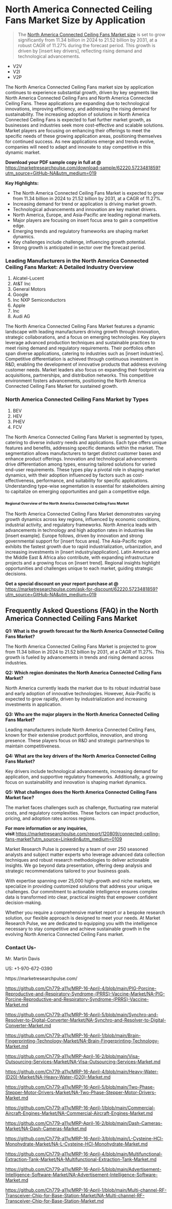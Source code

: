<h1>North America Connected Ceiling Fans Market&nbsp;Size by Application</h1><blockquote><p>The <a href="https://marketresearchpulse.com/download-sample/62220.5723481859?utm_source=GitHub-NA&amp;utm_medium=019">North America Connected Ceiling Fans Market size</a> is set to grow significantly from 11.34 billion in 2024 to 21.52 billion by 2031, at a robust CAGR of 11.27% during the forecast period. This growth is driven by [insert key drivers], reflecting rising demand and technological advancements.</p></blockquote><ul><li>V2V<li> V2I<li> V2P</li></ul><p>The North America Connected Ceiling Fans market size by application continues to experience substantial growth, driven by key segments like North America Connected Ceiling Fans and North America Connected Ceiling Fans. These applications are expanding due to technological innovations, improving efficiency, and addressing the rising demand for sustainability. The increasing adoption of solutions in North America Connected Ceiling Fans is expected to fuel further market growth, as businesses and industries seek more cost-effective and scalable solutions. Market players are focusing on enhancing their offerings to meet the specific needs of these growing application areas, positioning themselves for continued success. As new applications emerge and trends evolve, companies will need to adapt and innovate to stay competitive in this dynamic market.</p><p><strong>Download your PDF sample copy in full at @ </strong><a href="https://marketresearchpulse.com/download-sample/62220.5723481859?utm_source=GitHub-NA&amp;utm_medium=019">https://marketresearchpulse.com/download-sample/62220.5723481859?utm_source=GitHub-NA&amp;utm_medium=019</a></p><p><strong>Key Highlights: </strong></p><ul><li>The North America Connected Ceiling Fans Market is expected to grow from 11.34 billion in 2024 to 21.52 billion by 2031, at a CAGR of 11.27%.</li><li>Increasing demand for trend or application is driving market growth.</li><li>Technological advancements and innovation are key market drivers.</li><li>North America, Europe, and Asia-Pacific are leading regional markets.</li><li>Major players are focusing on insert focus area to gain a competitive edge.</li><li>Emerging trends and regulatory frameworks are shaping market dynamics.</li><li>Key challenges include challenge, influencing growth potential.</li><li>Strong growth is anticipated in sector over the forecast period.</li></ul><h3>Leading Manufacturers in the North America Connected Ceiling Fans Market: A Detailed Industry Overview</h3><ol><li>Alcatel-Lucent</li><li>At&T Inc</li><li>General Motors</li><li>Google</li><li>Inc NXP Semiconductors</li><li>Apple</li><li>Inc</li><li>Audi AG</li></ol><div class="flex max-w-full flex-col flex-grow"><div class="min-h-8 text-message flex w-full flex-col items-end gap-2 whitespace-normal break-words [.text-message+&amp;]:mt-5" dir="auto" data-message-author-role="assistant" data-message-id="fd8432e4-4910-450d-b182-61b7bfb0a01f" data-message-model-slug="gpt-4o"><div class="flex w-full flex-col gap-1 empty:hidden first:pt-[3px]"><div class="markdown prose w-full break-words dark:prose-invert light"><p>The North America Connected Ceiling Fans Market features a dynamic landscape with leading manufacturers driving growth through innovation, strategic collaborations, and a focus on emerging technologies. Key players leverage advanced production techniques and sustainable practices to meet rising demand and regulatory requirements. Their portfolios often span diverse applications, catering to industries such as [insert industries]. Competitive differentiation is achieved through continuous investment in R&amp;D, enabling the development of innovative products that address evolving customer needs. Market leaders also focus on expanding their footprint via acquisitions, partnerships, and distribution networks. This competitive environment fosters advancements, positioning the North America Connected Ceiling Fans Market for sustained growth.</p></div></div></div></div><h3>North America Connected Ceiling Fans Market by Types</h3><ol><li>BEV<li> HEV<li> PHEV<li> FCV</li></ol><div class="flex max-w-full flex-col flex-grow"><div class="min-h-8 text-message flex w-full flex-col items-end gap-2 whitespace-normal break-words [.text-message+&amp;]:mt-5" dir="auto" data-message-author-role="assistant" data-message-id="084470be-0bb7-4664-bddf-5156b4f41249" data-message-model-slug="gpt-4o-mini"><div class="flex w-full flex-col gap-1 empty:hidden first:pt-[3px]"><div class="markdown prose w-full break-words dark:prose-invert light"><p>The North America Connected Ceiling Fans Market is segmented by types, catering to diverse industry needs and applications. Each type offers unique features and benefits, addressing specific demands within the market. The segmentation allows manufacturers to target distinct customer bases and enhance product offerings. Innovation and technological advancements drive differentiation among types, ensuring tailored solutions for varied end-user requirements. These types play a pivotal role in shaping market dynamics, with their adoption influenced by factors such as cost-effectiveness, performance, and suitability for specific applications. Understanding type-wise segmentation is essential for stakeholders aiming to capitalize on emerging opportunities and gain a competitive edge.</p></div></div></div></div><h3><span style="font-size: 11px;">Regional Overview of the North America Connected Ceiling Fans Market</span></h3><div class="flex max-w-full flex-col flex-grow"><div class="min-h-8 text-message flex w-full flex-col items-end gap-2 whitespace-normal break-words [.text-message+&amp;]:mt-5" dir="auto" data-message-author-role="assistant" data-message-id="e9038762-ce64-4e30-91c9-9bd413514231" data-message-model-slug="gpt-4o-mini"><div class="flex w-full flex-col gap-1 empty:hidden first:pt-[3px]"><div class="markdown prose w-full break-words dark:prose-invert light"><p>The North America Connected Ceiling Fans Market demonstrates varying growth dynamics across key regions, influenced by economic conditions, industrial activity, and regulatory frameworks. North America leads with advancements in technology and high adoption rates in industries like [insert example]. Europe follows, driven by innovation and strong governmental support for [insert focus area]. The Asia-Pacific region exhibits the fastest growth due to rapid industrialization, urbanization, and increasing investments in [insert industry/application]. Latin America and the Middle East &amp; Africa also contribute, with expanding infrastructure projects and a growing focus on [insert trend]. Regional insights highlight opportunities and challenges unique to each market, guiding strategic decisions.</p></div></div></div></div><p><strong>Get a special discount on your report purchase at @ </strong><a href="https://marketresearchpulse.com/ask-for-discount/62220.5723481859?utm_source=GitHub-NA&amp;utm_medium=019">https://marketresearchpulse.com/ask-for-discount/62220.5723481859?utm_source=GitHub-NA&amp;utm_medium=019</a></p><h2>Frequently Asked Questions (FAQ) in the North America Connected Ceiling Fans Market</h2><p><strong>Q1: What is the growth forecast for the North America Connected Ceiling Fans Market?</strong></p><p>The North America Connected Ceiling Fans Market is projected to grow from 11.34 billion in 2024 to 21.52 billion by 2031, at a CAGR of 11.27%. This growth is fueled by advancements in trends and rising demand across industries.</p><p><strong>Q2: Which region dominates the North America Connected Ceiling Fans Market?</strong></p><p>North America currently leads the market due to its robust industrial base and early adoption of innovative technologies. However, Asia-Pacific is expected to grow rapidly, driven by industrialization and increasing investments in application.</p><p><strong>Q3: Who are the major players in the North America Connected Ceiling Fans Market?</strong></p><p>Leading manufacturers include North America Connected Ceiling Fans, known for their extensive product portfolios, innovation, and strong presence. These players focus on R&amp;D and strategic partnerships to maintain competitiveness.</p><p><strong>Q4: What are the key drivers of the North America Connected Ceiling Fans Market?</strong></p><p>Key drivers include technological advancements, increasing demand for application, and supportive regulatory frameworks. Additionally, a growing focus on sustainability and innovation is shaping market dynamics.</p><p><strong>Q5: What challenges does the North America Connected Ceiling Fans Market face?</strong></p><p>The market faces challenges such as challenge, fluctuating raw material costs, and regulatory complexities. These factors can impact production, pricing, and adoption rates across regions.</p><p><strong>For more information or any inquiries, visit&nbsp;</strong><a href="https://marketresearchpulse.com/report/120809/connected-ceiling-fans-market?utm_source=Linkedin&utm_medium=0109">https://marketresearchpulse.com/report/120809/connected-ceiling-fans-market?utm_source=Linkedin&utm_medium=0109</a></p><p>Market Research Pulse is powered by a team of over 250 seasoned analysts and subject matter experts who leverage advanced data collection techniques and robust research methodologies to deliver actionable insights. We go beyond data presentation, offering deep analysis and strategic recommendations tailored to your business goals.</p><p>With expertise spanning over 25,000 high-growth and niche markets, we specialize in providing customized solutions that address your unique challenges. Our commitment to actionable intelligence ensures complex data is transformed into clear, practical insights that empower confident decision-making.</p><p>Whether you require a comprehensive market report or a bespoke research solution, our flexible approach is designed to meet your needs. At Market Research Pulse, we are dedicated to equipping you with the intelligence necessary to stay competitive and achieve sustainable growth in the evolving North America Connected Ceiling Fans market.</p><h3><strong>Contact Us-</strong></h3><p>Mr. Martin Davis</p><p>US: +1-970-672-0390</p><p>https://marketresearchpulse.com/</p><p><a href="https://github.com/Ch779-a11y/MRP-16-April-4/blob/main/PIG-Porcine-Reproductive-and-Respiratory-Syndrome-(PRRS)-Vaccine-Market/NA-PIG-Porcine-Reproductive-and-Respiratory-Syndrome-(PRRS)-Vaccine-Market.md">https://github.com/Ch779-a11y/MRP-16-April-4/blob/main/PIG-Porcine-Reproductive-and-Respiratory-Syndrome-(PRRS)-Vaccine-Market/NA-PIG-Porcine-Reproductive-and-Respiratory-Syndrome-(PRRS)-Vaccine-Market.md</a></p><p><a href="https://github.com/Ch779-a11y/MRP-16-April-5/blob/main/Synchro-and-Resolver-to-Digital-Converter-Market/NA-Synchro-and-Resolver-to-Digital-Converter-Market.md">https://github.com/Ch779-a11y/MRP-16-April-5/blob/main/Synchro-and-Resolver-to-Digital-Converter-Market/NA-Synchro-and-Resolver-to-Digital-Converter-Market.md</a></p><p><a href="https://github.com/Ch779-a11y/MRP-16-April-1/blob/main/Brain-Fingerprinting-Technology-Market/NA-Brain-Fingerprinting-Technology-Market.md">https://github.com/Ch779-a11y/MRP-16-April-1/blob/main/Brain-Fingerprinting-Technology-Market/NA-Brain-Fingerprinting-Technology-Market.md</a></p><p><a href="https://github.com/Ch779-a11y/MRP-April-16-2/blob/main/Visa-Outsourcing-Services-Market/NA-Visa-Outsourcing-Services-Market.md">https://github.com/Ch779-a11y/MRP-April-16-2/blob/main/Visa-Outsourcing-Services-Market/NA-Visa-Outsourcing-Services-Market.md</a></p><p><a href="https://github.com/Ch779-a11y/MRP-16-April-4/blob/main/Heavy-Water-(D20)-Market/NA-Heavy-Water-(D20)-Market.md">https://github.com/Ch779-a11y/MRP-16-April-4/blob/main/Heavy-Water-(D20)-Market/NA-Heavy-Water-(D20)-Market.md</a></p><p><a href="https://github.com/Ch779-a11y/MRP-16-April-5/blob/main/Two-Phase-Stepper-Motor-Drivers-Market/NA-Two-Phase-Stepper-Motor-Drivers-Market.md">https://github.com/Ch779-a11y/MRP-16-April-5/blob/main/Two-Phase-Stepper-Motor-Drivers-Market/NA-Two-Phase-Stepper-Motor-Drivers-Market.md</a></p><p><a href="https://github.com/Ch779-a11y/MRP-16-April-1/blob/main/Commercial-Aircraft-Engines-Market/NA-Commercial-Aircraft-Engines-Market.md">https://github.com/Ch779-a11y/MRP-16-April-1/blob/main/Commercial-Aircraft-Engines-Market/NA-Commercial-Aircraft-Engines-Market.md</a></p><p><a href="https://github.com/Ch779-a11y/MRP-April-16-2/blob/main/Dash-Cameras-Market/NA-Dash-Cameras-Market.md">https://github.com/Ch779-a11y/MRP-April-16-2/blob/main/Dash-Cameras-Market/NA-Dash-Cameras-Market.md</a></p><p><a href="https://github.com/Ch779-a11y/MRP-16-April-3/blob/main/L-Cysteine-HCl-Monohydrate-Market/NA-L-Cysteine-HCl-Monohydrate-Market.md">https://github.com/Ch779-a11y/MRP-16-April-3/blob/main/L-Cysteine-HCl-Monohydrate-Market/NA-L-Cysteine-HCl-Monohydrate-Market.md</a></p><p><a href="https://github.com/Ch779-a11y/MRP-16-April-4/blob/main/Multifunctional-Extraction-Tank-Market/NA-Multifunctional-Extraction-Tank-Market.md">https://github.com/Ch779-a11y/MRP-16-April-4/blob/main/Multifunctional-Extraction-Tank-Market/NA-Multifunctional-Extraction-Tank-Market.md</a></p><p><a href="https://github.com/Ch779-a11y/MRP-16-April-5/blob/main/Advertisement-Intelligence-Software-Market/NA-Advertisement-Intelligence-Software-Market.md">https://github.com/Ch779-a11y/MRP-16-April-5/blob/main/Advertisement-Intelligence-Software-Market/NA-Advertisement-Intelligence-Software-Market.md</a></p><p><a href="https://github.com/Ch779-a11y/MRP-16-April-1/blob/main/Multi-channel-RF-Transceiver-Chip-for-Base-Station-Market/NA-Multi-channel-RF-Transceiver-Chip-for-Base-Station-Market.md">https://github.com/Ch779-a11y/MRP-16-April-1/blob/main/Multi-channel-RF-Transceiver-Chip-for-Base-Station-Market/NA-Multi-channel-RF-Transceiver-Chip-for-Base-Station-Market.md</a></p>
